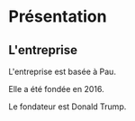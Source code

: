 # Présentation
## L'entreprise
L'entreprise est basée à Pau.

Elle a été fondée en 2016.

Le fondateur est Donald Trump.
